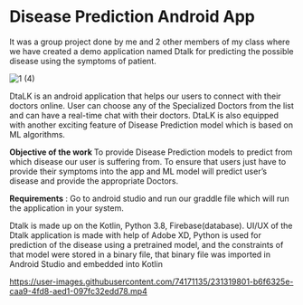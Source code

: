 # Disease Prediction Android App
It was a group project done by me and 2 other members of my class where we have created a demo application named Dtalk for predicting the possible disease using the symptoms of patient.

![1 (4)](https://user-images.githubusercontent.com/74171135/148676965-b20d9888-b53f-4af9-8eda-e026d65d62e2.jpeg)

DtaLK  is an android application that helps our users to connect with their doctors online.
User can choose any of the Specialized Doctors from the list and can have a real-time chat with their doctors.
DtaLK is also equipped with another exciting feature of Disease Prediction model which is based on ML algorithms.


<b>**Objective of the work** </b>
To provide Disease Prediction models to predict from which disease our user is suffering from. To ensure that users just have to provide their symptoms into the app and ML model will predict user’s disease and provide the appropriate Doctors.

**Requirements** : Go to android studio and run our graddle file which will run the application in your system.



Dtalk is made up on the Kotlin, Python 3.8, Firebase(database). UI/UX of the Dtalk application is made with help of Adobe XD, Python is used for prediction of the disease using a pretrained model, and the constraints of that model were stored in a binary file, that binary file was imported in Android Studio and embedded into Kotlin


https://user-images.githubusercontent.com/74171135/231319801-b6f6325e-caa9-4fd8-aed1-097fc32edd78.mp4
